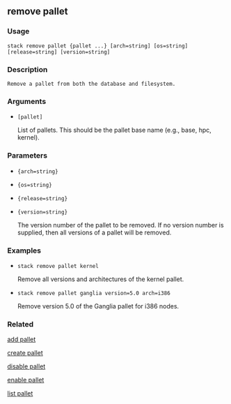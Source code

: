## remove pallet

### Usage

`stack remove pallet {pallet ...} [arch=string] [os=string] [release=string] [version=string]`

### Description


	Remove a pallet from both the database and filesystem.

	

### Arguments

* `[pallet]`

   List of pallets. This should be the pallet base name (e.g., base, hpc,
	kernel).


### Parameters
* `{arch=string}`
* `{os=string}`
* `{release=string}`
* `{version=string}`

   The version number of the pallet to be removed. If no version number is
	supplied, then all versions of a pallet will be removed.

### Examples

* `stack remove pallet kernel`

   Remove all versions and architectures of the kernel pallet.

* `stack remove pallet ganglia version=5.0 arch=i386`

   Remove version 5.0 of the Ganglia pallet for i386 nodes.


### Related
[add pallet](add-pallet)

[create pallet](create-pallet)

[disable pallet](disable-pallet)

[enable pallet](enable-pallet)

[list pallet](list-pallet)


